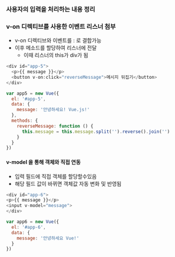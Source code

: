 ### 사용자의 입력을 처리하는 내용 정리

### v-on 디렉티브를 사용한 이벤트 리스너 첨부
- v-on 디렉티브와 이벤트를 : 로 결합가능
- 이후 메소드를 할당하여 리스너에 전달
  - 이때 리스너의 this가 div가 됨
```javascript
<div id="app-5">
  <p>{{ message }}</p>
  <button v-on:click="reverseMessage">메시지 뒤집기</button>
</div>

var app5 = new Vue({
  el: '#app-5',
  data: {
    message: '안녕하세요! Vue.js!'
  },
  methods: {
    reverseMessage: function () {
      this.message = this.message.split('').reverse().join('')
    }
  }
})
```

#### v-model 을 통해 객체와 직접 연동
- 입력 필드에 직접 객체를 할당할수있음
- 해당 필드 값이 바뀌면 객체값 자동 변화 및 반영됨
```javascript
<div id="app-6">
<p>{{ message }}</p>
<input v-model="message">
</div>

var app6 = new Vue({
  el: '#app-6',
  data: {
    message: '안녕하세요 Vue!'
  }
})
```


